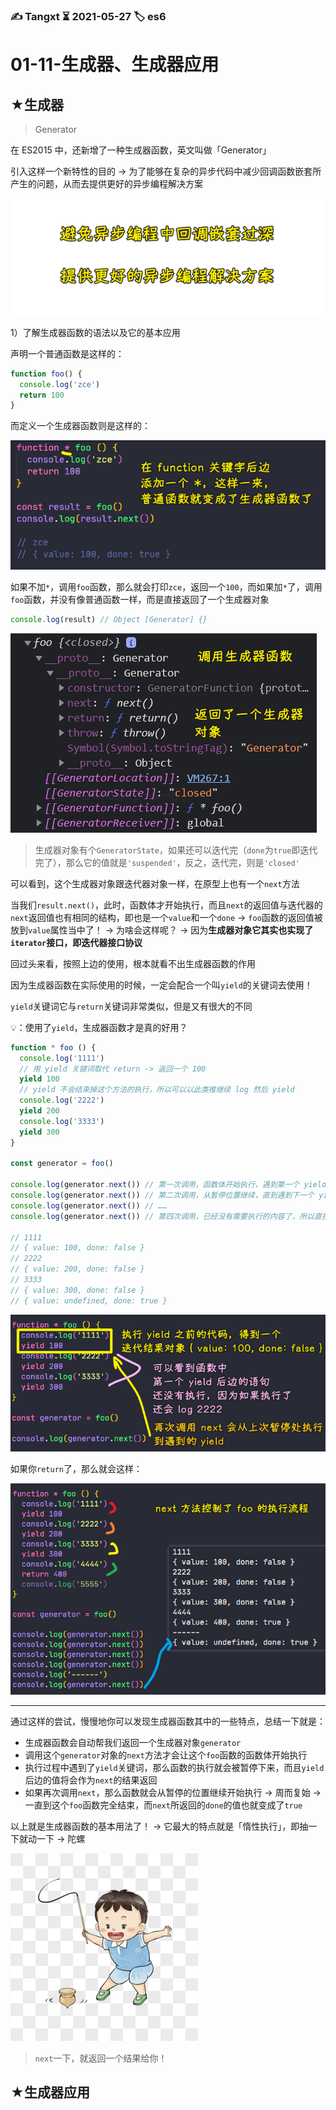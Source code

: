 ### ✍️ Tangxt ⏳ 2021-05-27 🏷️ es6

# 01-11-生成器、生成器应用

## ★生成器

> Generator

在 ES2015 中，还新增了一种生成器函数，英文叫做「Generator」

引入这样一个新特性的目的 -> 为了能够在复杂的异步代码中减少回调函数嵌套所产生的问题，从而去提供更好的异步编程解决方案

![目的](assets/img/2021-05-28-19-07-18.png)

1）了解生成器函数的语法以及它的基本应用

声明一个普通函数是这样的：

``` js
function foo() {
  console.log('zce')
  return 100
}
```

而定义一个生成器函数则是这样的：

![生成器函数](assets/img/2021-05-29-20-12-16.png)

如果不加`*`，调用`foo`函数，那么就会打印`zce`，返回一个`100`，而如果加`*`了，调用`foo`函数，并没有像普通函数一样，而是直接返回了一个生成器对象

``` js
console.log(result) // Object [Generator] {}
```

![生成器对象](assets/img/2021-05-29-20-17-39.png)

> 生成器对象有个`GeneratorState`，如果还可以迭代完（`done`为`true`即迭代完了），那么它的值就是`'suspended'`，反之，迭代完，则是`'closed'`

可以看到，这个生成器对象跟迭代器对象一样，在原型上也有一个`next`方法

当我们`result.next()`，此时，函数体才开始执行，而且`next`的返回值与迭代器的`next`返回值也有相同的结构，即也是一个`value`和一个`done` -> `foo`函数的返回值被放到`value`属性当中了！ -> 为啥会这样呢？ -> 因为**生成器对象它其实也实现了`iterator`接口，即迭代器接口协议**

回过头来看，按照上边的使用，根本就看不出生成器函数的作用

因为生成器函数在实际使用的时候，一定会配合一个叫`yield`的关键词去使用！

`yield`关键词它与`return`关键词非常类似，但是又有很大的不同

💡：使用了`yield`，生成器函数才是真的好用？

``` js
function * foo () {
  console.log('1111')
  // 用 yield 关键词取代 return -> 返回一个 100
  yield 100
  // yield 不会结束掉这个方法的执行，所以可以以此类推继续 log 然后 yield
  console.log('2222')
  yield 200
  console.log('3333')
  yield 300
}

const generator = foo()

console.log(generator.next()) // 第一次调用，函数体开始执行，遇到第一个 yield 暂停
console.log(generator.next()) // 第二次调用，从暂停位置继续，直到遇到下一个 yield 再次暂停
console.log(generator.next()) // ……
console.log(generator.next()) // 第四次调用，已经没有需要执行的内容了，所以直接得到 undefined

// 1111
// { value: 100, done: false }
// 2222
// { value: 200, done: false }
// 3333
// { value: 300, done: false }
// { value: undefined, done: true }
```

![yield](assets/img/2021-05-30-10-54-20.png)

如果你`return`了，那么就会这样：

![next](assets/img/2021-05-30-11-01-35.png)

---

通过这样的尝试，慢慢地你可以发现生成器函数其中的一些特点，总结一下就是：

- 生成器函数会自动帮我们返回一个生成器对象`generator`
- 调用这个`generator`对象的`next`方法才会让这个`foo`函数的函数体开始执行
- 执行过程中遇到了`yield`关键词，那么函数的执行就会被暂停下来，而且`yield`后边的值将会作为`next`的结果返回
- 如果再次调用`next`，那么函数就会从暂停的位置继续开始执行 -> 周而复始 -> 一直到这个`foo`函数完全结束，而`next`所返回的`done`的值也就变成了`true`

以上就是生成器函数的基本用法了！ -> 它最大的特点就是「惰性执行」，即抽一下就动一下 -> 陀螺

![陀螺](assets/img/2021-05-30-11-14-12.png)

> `next`一下，就返回一个结果给你！

## ★生成器应用


